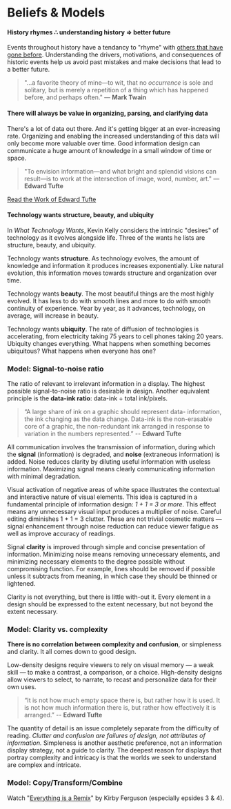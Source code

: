 # Beliefs & Models

#### History rhymes ∴ understanding history => better future

Events throughout history have a tendancy to "rhyme" with [others that have gone before](http://en.wikipedia.org/wiki/Historic_recurrence). Understanding the drivers, motivations, and consequences of historic events help us avoid past mistakes and make decisions that lead to a better future.

> "…a favorite theory of mine—to wit, that no *occurrence* is sole and solitary, but is merely a repetition of a thing which has happened before, and perhaps often." — **Mark Twain**

#### There will always be value in organizing, parsing, and clarifying data

There's a lot of data out there. And it's getting bigger at an ever-increasing rate. Organizing and enabling the increased understanding of this data will only become more valuable over time. Good information design can communicate a huge amount of knowledge in a small window of time or space.

> "To envision information—and what bright and splendid visions can result—is to work at the intersection of image, word, number, art." — **Edward Tufte**

[Read the Work of Edward Tufte](http://www.edwardtufte.com/tufte/)

#### Technology wants structure, beauty, and ubiquity

In *What Technology Wants*, Kevin Kelly considers the intrinsic "desires" of technology as it evolves alongside life. Three of the wants he lists are structure, beauty, and ubiquity.

Technology wants **structure**. As technology evolves, the amount of knowledge and information it produces increases exponentially. Like natural evolution, this information moves towards structure and organization over time.

Technology wants **beauty**. The most beautiful things are the most highly evolved. It has less to do with smooth lines and more to do with smooth continuity of experience. Year by year, as it advances, technology, on average, will increase in beauty.

Technology wants **ubiquity**. The rate of diffusion of technologies is accelerating, from electricity taking 75 years to cell phones taking 20 years. Ubiquity changes everything. What happens when something becomes ubiquitous? What happens when everyone has one?


### Model: Signal-to-noise ratio

The ratio of relevant to irrelevant information in a display. The highest possible signal-to-noise ratio is desirable in design. Another equivalent principle is the **data-ink ratio**: data-ink ÷ total ink/pixels.

> “A large share of ink on a graphic should represent data- information, the ink changing as the data change. Data-ink is the non-erasable core of a graphic, the non-redundant ink arranged in response to variation in the numbers represented.” -- **Edward Tufte**

All communication involves the transmission of information, during which the **signal** (information) is degraded, and **noise** (extraneous information) is added. Noise reduces clarity by diluting useful information with useless information. Maximizing signal means clearly communicating information with minimal degradation.

Visual activation of negative areas of white space illustrates the contextual and interactive nature of visual elements. This idea is captured in a fundamental principle of information design: *1 + 1 = 3 or more*. This effect means any unnecessary visual input produces a multiplier of noise. Careful editing diminishes 1 + 1 = 3 clutter. These are not trivial cosmetic matters — signal enhancement through noise reduction can reduce viewer fatigue as well as improve accuracy of readings.

Signal **clarity** is improved through simple and concise presentation of information. Minimizing noise means removing unnecessary elements, and minimizing necessary elements to the degree possible without compromising function. For example, lines should be removed if possible unless it subtracts from meaning, in which case they should be thinned or lightened.

Clarity is not everything, but there is little with-out it. Every element in a design should be expressed to the extent necessary, but not beyond the extent necessary.

### Model: Clarity vs. complexity

**There is no correlation between complexity and confusion**, or simpleness and clarity. It all comes down to good design.

Low-density designs require viewers to rely on visual memory — a weak skill — to make a contrast, a comparison, or a choice. High-density designs allow viewers to select, to narrate, to recast and personalize data for their own uses.

> “It is not how much empty space there is, but rather how it is used. It is not how much information there is, but rather how effectively it is arranged.” -- **Edward Tufte**

The quantity of detail is an issue completely separate from the difficulty of reading. *Clutter and confusion are failures of design, not attributes of information.* Simpleness is another aesthetic preference, not an information display strategy, not a guide to clarity. The deepest reason for displays that portray complexity and intricacy is that the worlds we seek to understand are complex and intricate.

### Model: Copy/Transform/Combine

Watch "[Everything is a Remix](http://everythingisaremix.info/watch-the-series/)" by Kirby Ferguson (especially epsides 3 & 4).
